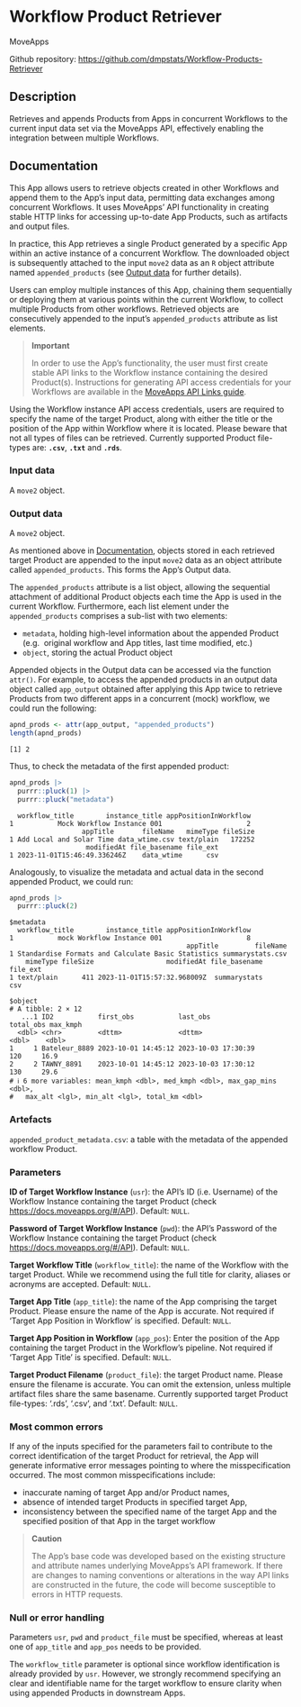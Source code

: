 
# Workflow Product Retriever

MoveApps

Github repository:
<https://github.com/dmpstats/Workflow-Products-Retriever>

## Description

Retrieves and appends Products from Apps in concurrent Workflows to the
current input data set via the MoveApps API, effectively enabling the
integration between multiple Workflows.

## Documentation

This App allows users to retrieve objects created in other Workflows and
append them to the App’s input data, permitting data exchanges among
concurrent Workflows. It uses MoveApps’ API functionality in creating
stable HTTP links for accessing up-to-date App Products, such as
artifacts and output files.

In practice, this App retrieves a single Product generated by a specific
App within an active instance of a concurrent Workflow. The downloaded
object is subsequently attached to the input `move2` data as an `R`
object attribute named `appended_products` (see [Output
data](#output-data) for further details).

Users can employ multiple instances of this App, chaining them
sequentially or deploying them at various points within the current
Workflow, to collect multiple Products from other workflows. Retrieved
objects are consecutively appended to the input’s `appended_products`
attribute as list elements.

<div>

> **Important**
>
> In order to use the App’s functionality, the user must first create
> stable API links to the Workflow instance containing the desired
> Product(s). Instructions for generating API access credentials for
> your Workflows are available in the [MoveApps API Links
> guide](https://docs.moveapps.org/#/API).

</div>

Using the Workflow instance API access credentials, users are required
to specify the name of the target Product, along with either the title
or the position of the App within Workflow where it is located. Please
beware that not all types of files can be retrieved. Currently supported
Product file-types are: **`.csv`**, **`.txt`** and **`.rds`**.

### Input data

A `move2` object.

### Output data

A `move2` object.

As mentioned above in [Documentation](#documentation), objects stored in
each retrieved target Product are appended to the input `move2` data as
an object attribute called `appended_products`. This forms the App’s
Output data.

The `appended_products` attribute is a list object, allowing the
sequential attachment of additional Product objects each time the App is
used in the current Workflow. Furthermore, each list element under the
`appended_products` comprises a sub-list with two elements:

- `metadata`, holding high-level information about the appended Product
  (e.g.  original workflow and App titles, last time modified, etc.)
- `object`, storing the actual Product object

Appended objects in the Output data can be accessed via the function
`attr()`. For example, to access the appended products in an output data
object called `app_output` obtained after applying this App twice to
retrieve Products from two different apps in a concurrent (mock)
workflow, we could run the following:

``` r
apnd_prods <- attr(app_output, "appended_products")
length(apnd_prods)
```

    [1] 2

Thus, to check the metadata of the first appended product:

``` r
apnd_prods |> 
  purrr::pluck(1) |> 
  purrr::pluck("metadata")
```

      workflow_title        instance_title appPositionInWorkflow
    1           Mock Workflow Instance 001                     2
                      appTitle       fileName   mimeType fileSize
    1 Add Local and Solar Time data_wtime.csv text/plain   172252
                       modifiedAt file_basename file_ext
    1 2023-11-01T15:46:49.336246Z    data_wtime      csv

Analogously, to visualize the metadata and actual data in the second
appended Product, we could run:

``` r
apnd_prods |> 
  purrr::pluck(2)
```

    $metadata
      workflow_title        instance_title appPositionInWorkflow
    1           mock Workflow Instance 001                     8
                                                appTitle         fileName
    1 Standardise Formats and Calculate Basic Statistics summarystats.csv
        mimeType fileSize                  modifiedAt file_basename file_ext
    1 text/plain      411 2023-11-01T15:57:32.968009Z  summarystats      csv

    $object
    # A tibble: 2 × 12
       ...1 ID2           first_obs           last_obs            total_obs max_kmph
      <dbl> <chr>         <dttm>              <dttm>                  <dbl>    <dbl>
    1     1 Bateleur_8889 2023-10-01 14:45:12 2023-10-03 17:30:39       120     16.9
    2     2 TAWNY_8891    2023-10-01 14:45:12 2023-10-03 17:30:12       130     29.6
    # ℹ 6 more variables: mean_kmph <dbl>, med_kmph <dbl>, max_gap_mins <dbl>,
    #   max_alt <lgl>, min_alt <lgl>, total_km <dbl>

### Artefacts

`appended_product_metadata.csv`: a table with the metadata of the
appended workflow Product.

### Parameters

**ID of Target Workflow Instance** (`usr`): the API’s ID (i.e. Username)
of the Workflow Instance containing the target Product (check
<https://docs.moveapps.org/#/API>). Default: `NULL`.

**Password of Target Workflow Instance** (`pwd`): the API’s Password of
the Workflow Instance containing the target Product (check
<https://docs.moveapps.org/#/API>). Default: `NULL`.

**Target Workflow Title** (`workflow_title`): the name of the Workflow
with the target Product. While we recommend using the full title for
clarity, aliases or acronyms are accepted. Default: `NULL`.

**Target App Title** (`app_title`): the name of the App comprising the
target Product. Please ensure the name of the App is accurate. Not
required if ‘Target App Position in Workflow’ is specified. Default:
`NULL`.

**Target App Position in Workflow** (`app_pos`): Enter the position of
the App containing the target Product in the Workflow’s pipeline. Not
required if ‘Target App Title’ is specified. Default: `NULL`.

**Target Product Filename** (`product_file`): the target Product name.
Please ensure the filename is accurate. You can omit the extension,
unless multiple artifact files share the same basename. Currently
supported target Product file-types: ‘.rds’, ‘.csv’, and ‘.txt’.
Default: `NULL`.

### Most common errors

If any of the inputs specified for the parameters fail to contribute to
the correct identification of the target Product for retrieval, the App
will generate informative error messages pointing to where the
misspecification occurred. The most common misspecifications include:

- inaccurate naming of target App and/or Product names,
- absence of intended target Products in specified target App,
- inconsistency between the specified name of the target App and the
  specified position of that App in the target workflow

<div>

> **Caution**
>
> The App’s base code was developed based on the existing structure and
> attribute names underlying MoveApps’s API framework. If there are
> changes to naming conventions or alterations in the way API links are
> constructed in the future, the code will become susceptible to errors
> in HTTP requests.

</div>

### Null or error handling

Parameters `usr`, `pwd` and `product_file` must be specified, whereas at
least one of `app_title` and `app_pos` needs to be provided.

The `workflow_title` parameter is optional since workflow identification
is already provided by `usr`. However, we strongly recommend specifying
an clear and identifiable name for the target workflow to ensure clarity
when using appended Products in downstream Apps.
